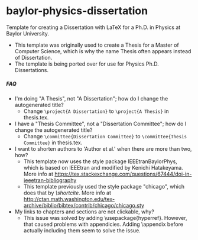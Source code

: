baylor-physics-dissertation
================

Template for creating a Dissertation with LaTeX for a Ph.D. in Physics at Baylor University.
- This template was originally used to create a Thesis for a Master of Computer Science, which is why the name Thesis often appears instead of Dissertation.
- The template is being ported over for use for Physics Ph.D. Dissertations.

##### FAQ

* I'm doing "A Thesis", not "A Dissertation"; how do I change the autogenerated title?
  * Change `\project{A Dissertation}` to `\project{A Thesis}` in thesis.tex.
* I have a "Thesis Committee", not a "Dissertation Committee"; how do I change the autogenerated title?
  * Change `\committee{Dissertation Committee}` to `\committee{Thesis Committee}` in thesis.tex.
* I want to shorten authors to 'Author et al.' when there are more than two, how?
  * This template now uses the style package IEEEtranBaylorPhys, which is based on IEEEtran and modified by Kenichi Hatakeyama. More info at https://tex.stackexchange.com/questions/67444/doi-in-ieeetran-bibliography
  * This template previously used the style package "chicago", which does that by _\shortcite_. More info at http://ctan.math.washington.edu/tex-archive/biblio/bibtex/contrib/chicago/chicago.sty
* My links to chapters and sections are not clickable, why?
  * This issue was solved by adding \usepackage{hyperref}. However, that caused problems with appendicies. Adding \appendix before actually including them seem to solve the issue.
